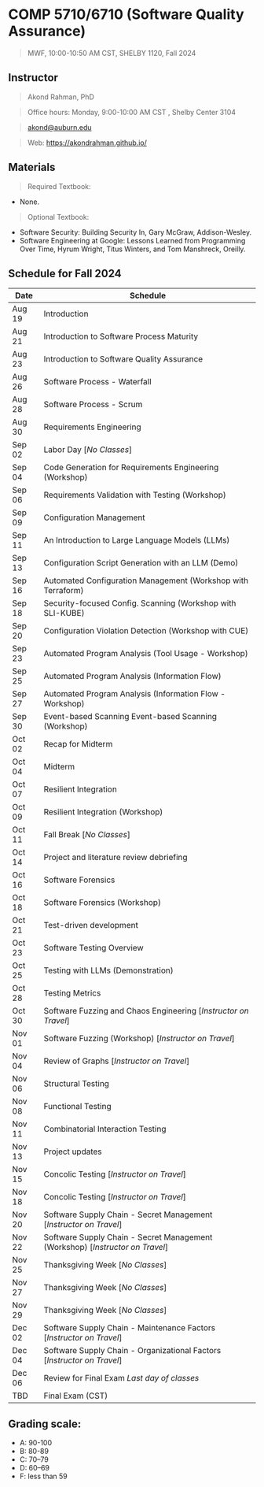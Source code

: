 # COMP 5710/6710 (Software Quality Assurance)
> MWF, 10:00-10:50 AM CST, SHELBY 1120, Fall 2024

## Instructor 

> Akond Rahman, PhD 

> Office hours: Monday, 9:00-10:00 AM CST , Shelby Center 3104 

> akond@auburn.edu 

> Web: https://akondrahman.github.io/ 




## Materials 

> Required Textbook: 
- None. 

> Optional Textbook:  
- Software Security: Building Security In, Gary McGraw, Addison-Wesley.    
- Software Engineering at Google: Lessons Learned from Programming Over Time, Hyrum Wright, Titus Winters, and Tom Manshreck, Oreilly.    



## Schedule for Fall 2024


| Date    |  Schedule                                                     |
|---------|---------------------------------------------------------------|
| Aug 19  | Introduction                                                  |
| Aug 21  | Introduction to Software Process Maturity                     |
| Aug 23  | Introduction to Software Quality Assurance                    |
| Aug 26  | Software Process - Waterfall                                  |
| Aug 28  | Software Process - Scrum                                      |
| Aug 30  | Requirements Engineering                                      |
| Sep 02  | Labor Day [*No Classes*]                                      |
| Sep 04  | Code Generation for Requirements Engineering (Workshop)       |
| Sep 06  | Requirements Validation with Testing (Workshop)               |
| Sep 09  | Configuration Management                                      |
| Sep 11  | An Introduction to Large Language Models (LLMs)               |
| Sep 13  | Configuration Script Generation with an LLM (Demo)            |
| Sep 16  | Automated Configuration Management (Workshop with Terraform)  |
| Sep 18  | Security-focused Config. Scanning (Workshop with SLI-KUBE)    |
| Sep 20  | Configuration Violation Detection (Workshop with CUE)         |
| Sep 23  | Automated Program Analysis (Tool Usage - Workshop)            |
| Sep 25  | Automated Program Analysis (Information Flow)                 |
| Sep 27  | Automated Program Analysis (Information Flow - Workshop)      |
| Sep 30  | Event-based Scanning Event-based Scanning (Workshop)          |
| Oct 02  | Recap for Midterm                                             |  
| Oct 04  | Midterm                                                       |                                             
| Oct 07  | Resilient Integration                                         |                 
| Oct 09  | Resilient Integration    (Workshop)                           |
| Oct 11  | Fall Break [*No Classes*]                                     |
| Oct 14  | Project and literature review debriefing                      |
| Oct 16  | Software Forensics                                            |
| Oct 18  | Software Forensics (Workshop)                                 |
| Oct 21  | Test-driven development                                       |
| Oct 23  | Software Testing Overview                                     |
| Oct 25  | Testing with LLMs  (Demonstration)                            |     
| Oct 28  | Testing Metrics                                               |
| Oct 30  | Software Fuzzing and Chaos Engineering [*Instructor on Travel*]|
| Nov 01  | Software Fuzzing (Workshop) [*Instructor on Travel*]           |
| Nov 04  | Review of Graphs [*Instructor on Travel*]                     |
| Nov 06  | Structural Testing                                            |
| Nov 08  | Functional Testing                                            |
| Nov 11  | Combinatorial Interaction Testing                             |
| Nov 13  | Project updates                                               |
| Nov 15  | Concolic Testing [*Instructor on Travel*]                     |
| Nov 18  | Concolic Testing [*Instructor on Travel*]                     |
| Nov 20  | Software Supply Chain - Secret Management [*Instructor on Travel*] |
| Nov 22  | Software Supply Chain - Secret Management (Workshop) [*Instructor on Travel*] |
| Nov 25  | Thanksgiving Week [*No Classes*]     |
| Nov 27  | Thanksgiving Week [*No Classes*]                 |
| Nov 29  | Thanksgiving Week [*No Classes*]                      |
| Dec 02  | Software Supply Chain - Maintenance Factors [*Instructor on Travel*]                   |
| Dec 04  | Software Supply Chain - Organizational Factors  [*Instructor on Travel*]                   |
| Dec 06  | Review for Final Exam *Last day of classes*                   |
| TBD     | Final Exam (CST)                                              |

 


## Grading scale: 
  - A: 90-100 
  - B: 80-89 
  - C: 70–79 
  - D: 60–69
  - F: less than 59



